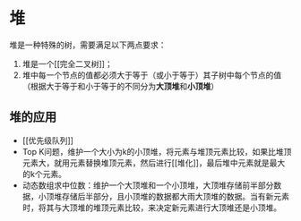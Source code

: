 # 堆

堆是一种特殊的树，需要满足以下两点要求：

1. 堆是一个[[完全二叉树]]；
2. 堆中每一个节点的值都必须大于等于（或小于等于）其子树中每个节点的值 （根据大于等于和小于等于的不同分为**大顶堆**和**小顶堆**）

## 堆的应用

- [[优先级队列]]
- Top K问题，维护一个大小为k的小顶堆，将元素与堆顶元素比较，如果比堆顶元素大，就用元素替换堆顶元素，然后进行[[堆化]]，最后堆中元素就是最大的k个元素。
- 动态数组求中位数：维护一个大顶堆和一个小顶堆，大顶堆存储前半部分数据，小顶堆存储后半部分，且小顶堆的数据都大雨大顶堆的数据。当有新元素时，将其与大顶堆的堆顶元素比较，来决定新元素进行大顶堆还是小顶堆。